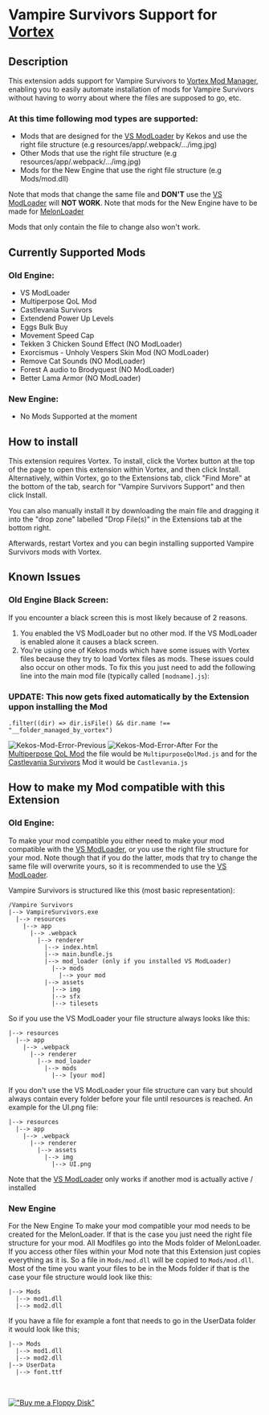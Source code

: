 # Vampire Survivors Support for [Vortex﻿](https://www.nexusmods.com/about/vortex/)

## Description

This extension adds support for Vampire Survivors to [Vortex Mod Manager﻿](https://www.nexusmods.com/about/vortex/), enabling you to easily automate installation of mods for Vampire Survivors without having to worry about where the files are supposed to go, etc.

### At this time following mod types are supported:
- Mods that are designed for the [VS ModLoader](https://www.nexusmods.com/vampiresurvivors/mods/64) by Kekos and use the right file structure (e.g resources/app/.webpack/.../img.jpg)
- Other Mods that use the right file structure (e.g resources/app/.webpack/.../img.jpg)
- Mods for the New Engine that use the right file structure (e.g Mods/mod.dll)

Note that mods that change the same file and **DON'T** use the [VS ModLoader](https://www.nexusmods.com/vampiresurvivors/mods/64) will **NOT WORK**.
Note that mods for the New Engine have to be made for [MelonLoader](https://github.com/LavaGang/MelonLoader/releases)

Mods that only contain the file to change also won't work.

## Currently Supported Mods
### Old Engine:
- VS ModLoader
- Multiperpose QoL Mod
- Castlevania Survivors
- Extendend Power Up Levels
- Eggs Bulk Buy
- Movement Speed Cap
- Tekken 3 Chicken Sound Effect﻿ (NO ModLoader)
- Exorcismus - Unholy Vespers Skin Mod﻿ (NO ModLoader)
- Remove Cat Sounds﻿ (NO ModLoader)
- Forest A audio to Brodyquest﻿ (NO ModLoader)
- Better Lama Armor﻿ (NO ModLoader)

### New Engine:
- No Mods Supported at the moment

## How to install

This extension requires Vortex. To install, click the Vortex button at the top of the page to open this extension within Vortex, and then click Install. Alternatively, within Vortex, go to the Extensions tab, click "Find More" at the bottom of the tab, search for "Vampire Survivors Support" and then click Install.

You can also manually install it by downloading the main file and dragging it into the "drop zone" labelled "Drop File(s)" in the Extensions tab at the bottom right.

Afterwards, restart Vortex and you can begin installing supported Vampire Survivors mods with Vortex.

## Known Issues

### Old Engine Black Screen:
If you encounter a black screen this is most likely because of 2 reasons.
1. You enabled the VS ModLoader but no other mod. If the VS ModLoader is enabled alone it causes a black screen.
2. You're using one of Kekos mods which have some issues with Vortex files because they try to load Vortex files as mods. These issues could also occur on other mods. To fix this you just need to add the following line into the main mod file (typically called `[modname].js`):

### UPDATE: This now gets fixed automatically by the Extension uppon installing the Mod

`.filter((dir) => dir.isFile() && dir.name !== "__folder_managed_by_vortex")`

![Kekos-Mod-Error-Previous](https://staticdelivery.nexusmods.com/mods/2295/images/593/593-1687611333-1920971107.jpeg)
![Kekos-Mod-Error-After](https://staticdelivery.nexusmods.com/mods/2295/images/593/593-1687968888-146425820.jpeg)
﻿For the [Multiperpose QoL Mod](https://www.nexusmods.com/vampiresurvivors/mods/50) the file would be `MultipurposeQolMod.js` and for the [Castlevania Survivors](https://www.nexusmods.com/vampiresurvivors/mods/61) Mod it would be `Castlevania.js`

## How to make my Mod compatible with this Extension

### Old Engine:
To make your mod compatible you either need to make your mod compatible with the [VS ModLoader](https://www.nexusmods.com/vampiresurvivors/mods/64), or you use the right file structure for your mod. Note though that if you do the latter, mods that try to change the same file will overwrite yours, so it is recommended to use the [VS ModLoader](https://www.nexusmods.com/vampiresurvivors/mods/64).

Vampire Survivors is structured like this (most basic representation):
```
﻿/Vampire Survivors
|--> VampireSurvivors.exe
  |--> resources
﻿    |--> app
﻿﻿      |--> .webpack
﻿﻿        ﻿|--> renderer
﻿﻿﻿﻿          |--> index.html
﻿﻿﻿﻿          |--> main.bundle.js
          ﻿﻿﻿﻿|--> mod_loader (only if you installed VS ModLoader)
﻿﻿﻿﻿﻿            |--> mods
              ﻿﻿﻿﻿﻿﻿|--> your mod
﻿﻿﻿﻿          |--> assets
﻿﻿﻿﻿﻿            |--> img
﻿﻿﻿﻿﻿            |--> sfx
﻿﻿﻿﻿﻿            |--> tilesets
```

So if you use the VS ModLoader your file structure always looks like this:
```
|--> resources
  |--> app
﻿﻿    |--> .webpack
﻿﻿﻿      |--> renderer
﻿﻿﻿﻿        |--> mod_loader
﻿﻿﻿﻿﻿          |--> mods
﻿﻿﻿﻿﻿﻿            |--> [your mod]
```

If you don't use the VS ModLoader your file structure can vary but should always contain every folder before your file until resources is reached. An example for the UI.png file:
```
|--> resources
﻿  |--> app
﻿﻿    |--> .webpack
﻿﻿﻿      |--> renderer
﻿﻿﻿﻿        |--> assets
﻿﻿﻿﻿﻿          |--> img
﻿﻿﻿﻿﻿﻿            |--> UI.png
```

Note that the [VS ModLoader](https://www.nexusmods.com/vampiresurvivors/mods/64) only works if another mod is actually active / installed

### New Engine
For the New Engine
To make your mod compatible your mod needs to be created for the MelonLoader. If that is the case you just need the right file structure for your mod. All Modfiles go into the Mods folder of MelonLoader. If you access other files within your Mod note that this Extension just copies everything as it is. So a file in `Mods/mod.dll` will be copied to `Mods/mod.dll`. Most of the time you want your files to be in the Mods folder if that is the case your file structure would look like this:
```
|--> Mods
﻿  |--> mod1.dll
﻿  |--> mod2.dll
```

If you have a file for example a font that needs to go in the UserData folder it would look like this;
```
|--> Mods
﻿  |--> mod1.dll
﻿  |--> mod2.dll
|--> UserData
  |--> font.ttf
```

<br/>

[!["Buy me a Floppy Disk"](https://www.buymeacoffee.com/assets/img/custom_images/orange_img.png)](https://www.buymeacoffee.com/der_floh)
